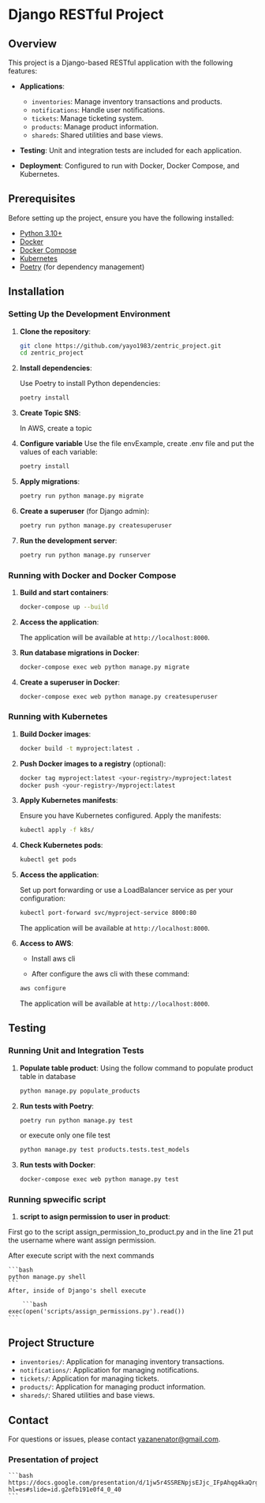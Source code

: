 # Django RESTful Project

## Overview

This project is a Django-based RESTful application with the following features:

- **Applications**:
  - `inventories`: Manage inventory transactions and products.
  - `notifications`: Handle user notifications.
  - `tickets`: Manage ticketing system.
  - `products`: Manage product information.
  - `shareds`: Shared utilities and base views.

- **Testing**: Unit and integration tests are included for each application.
- **Deployment**: Configured to run with Docker, Docker Compose, and Kubernetes.

## Prerequisites

Before setting up the project, ensure you have the following installed:

- [Python 3.10+](https://www.python.org/downloads/)
- [Docker](https://www.docker.com/products/docker-desktop)
- [Docker Compose](https://docs.docker.com/compose/install/)
- [Kubernetes](https://kubernetes.io/docs/tasks/tools/install-kubectl/)
- [Poetry](https://python-poetry.org/docs/#installation) (for dependency management)

## Installation

### Setting Up the Development Environment

1. **Clone the repository**:

    ```bash
    git clone https://github.com/yayo1983/zentric_project.git
    cd zentric_project
    ```

2. **Install dependencies**:

    Use Poetry to install Python dependencies:

    ```bash
    poetry install
    ```

3. **Create Topic SNS**:

    In AWS, create a topic

4. **Configure variable**
 Use the file envExample, create .env file and put the values of each variable:

    ```bash
    poetry install
    ```

5. **Apply migrations**:

    ```bash
    poetry run python manage.py migrate
    ```

6. **Create a superuser** (for Django admin):

    ```bash
    poetry run python manage.py createsuperuser
    ```

7. **Run the development server**:

    ```bash
    poetry run python manage.py runserver
    ```

### Running with Docker and Docker Compose

1. **Build and start containers**:

    ```bash
    docker-compose up --build
    ```

2. **Access the application**:

    The application will be available at `http://localhost:8000`.

3. **Run database migrations in Docker**:

    ```bash
    docker-compose exec web python manage.py migrate
    ```

4. **Create a superuser in Docker**:

    ```bash
    docker-compose exec web python manage.py createsuperuser
    ```

### Running with Kubernetes

1. **Build Docker images**:

    ```bash
    docker build -t myproject:latest .
    ```

2. **Push Docker images to a registry** (optional):

    ```bash
    docker tag myproject:latest <your-registry>/myproject:latest
    docker push <your-registry>/myproject:latest
    ```

3. **Apply Kubernetes manifests**:

    Ensure you have Kubernetes configured. Apply the manifests:

    ```bash
    kubectl apply -f k8s/
    ```

4. **Check Kubernetes pods**:

    ```bash
    kubectl get pods
    ```

5. **Access the application**:

    Set up port forwarding or use a LoadBalancer service as per your configuration:

    ```bash
    kubectl port-forward svc/myproject-service 8000:80
    ```

    The application will be available at `http://localhost:8000`.


6. **Access to AWS**:

    - Install aws cli
    
    - After configure the aws cli with these command:

    ```bash
    aws configure
    ```

    The application will be available at `http://localhost:8000`.


## Testing

### Running Unit and Integration Tests

1. **Populate table product**:
Using the follow command to populate product table in database
    ```bash
    python manage.py populate_products
    ```

2. **Run tests with Poetry**:

    ```bash
    poetry run python manage.py test
    ```

    or execute only one file test
    
    ```bash
    python manage.py test products.tests.test_models
    ```
    

3. **Run tests with Docker**:

    ```bash
    docker-compose exec web python manage.py test
    ```

### Running spwecific script

1. **script to asign permission to user in product**:

First go to the script assign_permission_to_product.py and in the line 21
put the username where want assign permission.

After execute script with the next commands

    ```bash
    python manage.py shell
    ```
    After, inside of Django's shell execute

        ```bash
    exec(open('scripts/assign_permissions.py').read())
    ```

## Project Structure

- `inventories/`: Application for managing inventory transactions.
- `notifications/`: Application for managing notifications.
- `tickets/`: Application for managing tickets.
- `products/`: Application for managing product information.
- `shareds/`: Shared utilities and base views.


## Contact

For questions or issues, please contact [yazanenator@gmail.com](mailto:yazanenator@gmail.com).

### Presentation of project

    ```bash
    https://docs.google.com/presentation/d/1jw5r4SSRENpjsEJjc_IFpAhqg4kaQrg4jporqiLqlZc/edit?hl=es#slide=id.g2efb191e0f4_0_40
    ```




